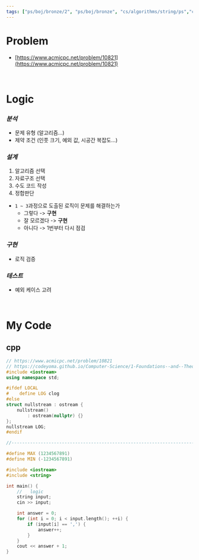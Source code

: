 ```yaml
---
tags: ["ps/boj/bronze/2", "ps/boj/bronze", "cs/algorithms/string/ps","cs/algorithms/parsing/ps"]
---
```


# Problem
- [https://www.acmicpc.net/problem/10821](https://www.acmicpc.net/problem/10821)

<br/>

# Logic

### *분석*
- 문제 유형 (알고리즘...)
- 제약 조건 (인풋 크기, 예외 값, 시공간 복잡도...)

### *설계*
1. 알고리즘 선택
2. 자료구조 선택
3. 수도 코드 작성
4. 정합판단
  - `1 ~ 3`과정으로 도출된 로직이 문제를 해결하는가
    - 그렇다 -> **구현**
    - 잘 모르겠다 -> **구현**
    - 아니다 -> 1번부터 다시 점검

### *구현*
- 로직 검증

### *테스트*
- 예외 케이스 고려

<br/>

# My Code
## cpp
```cpp title="boj/10821.cpp"
// https://www.acmicpc.net/problem/10821
// https://codeyoma.github.io/Computer-Science/1-Foundations--and--Theory/Algorithms/ps/boj/10821/10821
#include <iostream>
using namespace std;

#ifdef LOCAL
#    define LOG clog
#else
struct nullstream : ostream {
    nullstream()
        : ostream(nullptr) {}
};
nullstream LOG;
#endif

//--------------------------------------------------------------------------------------------------

#define MAX (1234567891)
#define MIN (-1234567891)

#include <iostream>
#include <string>

int main() {
    //   logic
    string input;
    cin >> input;

    int answer = 0;
    for (int i = 0; i < input.length(); ++i) {
        if (input[i] == ',') {
            answer++;
        }
    }
    cout << answer + 1;
}

```
